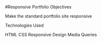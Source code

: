 #Responsive Portfolio
Objectives

Make the standard portfolio site responsive

Technologies Used

HTML
CSS
Responsive Design
Media Queries
